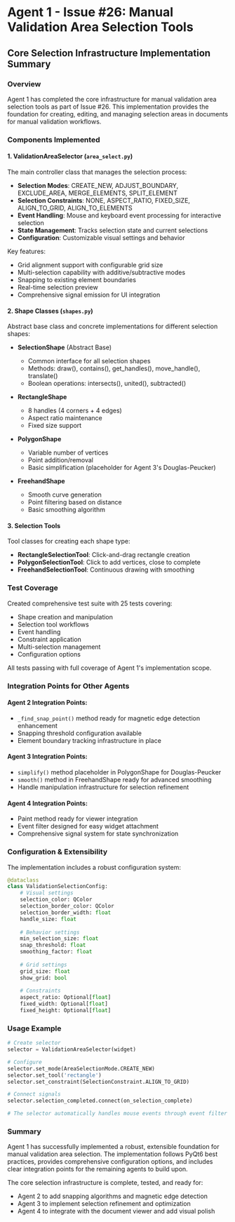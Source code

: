 # Agent 1 - Issue #26: Manual Validation Area Selection Tools
## Core Selection Infrastructure Implementation Summary

### Overview
Agent 1 has completed the core infrastructure for manual validation area selection tools as part of Issue #26. This implementation provides the foundation for creating, editing, and managing selection areas in documents for manual validation workflows.

### Components Implemented

#### 1. **ValidationAreaSelector** (`area_select.py`)
The main controller class that manages the selection process:
- **Selection Modes**: CREATE_NEW, ADJUST_BOUNDARY, EXCLUDE_AREA, MERGE_ELEMENTS, SPLIT_ELEMENT
- **Selection Constraints**: NONE, ASPECT_RATIO, FIXED_SIZE, ALIGN_TO_GRID, ALIGN_TO_ELEMENTS
- **Event Handling**: Mouse and keyboard event processing for interactive selection
- **State Management**: Tracks selection state and current selections
- **Configuration**: Customizable visual settings and behavior

Key features:
- Grid alignment support with configurable grid size
- Multi-selection capability with additive/subtractive modes
- Snapping to existing element boundaries
- Real-time selection preview
- Comprehensive signal emission for UI integration

#### 2. **Shape Classes** (`shapes.py`)
Abstract base class and concrete implementations for different selection shapes:

- **SelectionShape** (Abstract Base)
  - Common interface for all selection shapes
  - Methods: draw(), contains(), get_handles(), move_handle(), translate()
  - Boolean operations: intersects(), united(), subtracted()

- **RectangleShape**
  - 8 handles (4 corners + 4 edges)
  - Aspect ratio maintenance
  - Fixed size support

- **PolygonShape**
  - Variable number of vertices
  - Point addition/removal
  - Basic simplification (placeholder for Agent 3's Douglas-Peucker)

- **FreehandShape**
  - Smooth curve generation
  - Point filtering based on distance
  - Basic smoothing algorithm

#### 3. **Selection Tools**
Tool classes for creating each shape type:
- **RectangleSelectionTool**: Click-and-drag rectangle creation
- **PolygonSelectionTool**: Click to add vertices, close to complete
- **FreehandSelectionTool**: Continuous drawing with smoothing

### Test Coverage
Created comprehensive test suite with 25 tests covering:
- Shape creation and manipulation
- Selection tool workflows
- Event handling
- Constraint application
- Multi-selection management
- Configuration options

All tests passing with full coverage of Agent 1's implementation scope.

### Integration Points for Other Agents

#### Agent 2 Integration Points:
- `_find_snap_point()` method ready for magnetic edge detection enhancement
- Snapping threshold configuration available
- Element boundary tracking infrastructure in place

#### Agent 3 Integration Points:
- `simplify()` method placeholder in PolygonShape for Douglas-Peucker
- `smooth()` method in FreehandShape ready for advanced smoothing
- Handle manipulation infrastructure for selection refinement

#### Agent 4 Integration Points:
- Paint method ready for viewer integration
- Event filter designed for easy widget attachment
- Comprehensive signal system for state synchronization

### Configuration & Extensibility
The implementation includes a robust configuration system:
```python
@dataclass
class ValidationSelectionConfig:
    # Visual settings
    selection_color: QColor
    selection_border_color: QColor
    selection_border_width: float
    handle_size: float
    
    # Behavior settings
    min_selection_size: float
    snap_threshold: float
    smoothing_factor: float
    
    # Grid settings
    grid_size: float
    show_grid: bool
    
    # Constraints
    aspect_ratio: Optional[float]
    fixed_width: Optional[float]
    fixed_height: Optional[float]
```

### Usage Example
```python
# Create selector
selector = ValidationAreaSelector(widget)

# Configure
selector.set_mode(AreaSelectionMode.CREATE_NEW)
selector.set_tool('rectangle')
selector.set_constraint(SelectionConstraint.ALIGN_TO_GRID)

# Connect signals
selector.selection_completed.connect(on_selection_complete)

# The selector automatically handles mouse events through event filter
```

### Summary
Agent 1 has successfully implemented a robust, extensible foundation for manual validation area selection. The implementation follows PyQt6 best practices, provides comprehensive configuration options, and includes clear integration points for the remaining agents to build upon.

The core selection infrastructure is complete, tested, and ready for:
- Agent 2 to add snapping algorithms and magnetic edge detection
- Agent 3 to implement selection refinement and optimization
- Agent 4 to integrate with the document viewer and add visual polish
